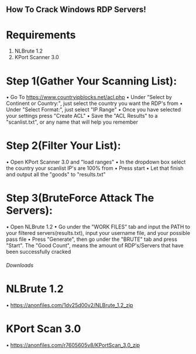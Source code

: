 ## How To Crack Windows RDP Servers!

# Requirements
1. NLBrute 1.2
2. KPort Scanner 3.0

# Step 1(Gather Your Scanning List):
• Go To https://www.countryipblocks.net/acl.php
• Under "Select by Continent or Country:", just select the country you want the RDP's from
• Under "Select Format:", just select "IP Range"
• Once you have selected your settings press "Create ACL"
• Save the "ACL Results" to a "scanlist.txt", or any name that will help you remember

# Step 2(Filter Your List):
• Open KPort Scanner 3.0 and "load ranges"
• In the dropdown box select the country your scanlist IP's are 100% from
• Press start
• Let that finish and output all the "goods" to "results.txt"

# Step 3(BruteForce Attack The Servers):
• Open NLBrute 1.2 
• Go under the "WORK FILES" tab and input the PATH to your filtered servers(results.txt), input your username file, and your possible pass file
• Press "Generate", then go under the "BRUTE" tab and press "Start". The "Good Count", means the amount of RDP's/Servers that have been successfully cracked


###### Downloads ######
# NLBrute 1.2
• https://anonfiles.com/1dv25d00v2/NLBrute_1.2_zip
# KPort Scan 3.0
• https://anonfiles.com/r7605605v8/KPortScan_3.0_zip
